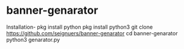 # banner-genarator

Installation- pkg install python
pkg install python3
git clone https://github.com/seignuers/banner-genarator
cd banner-genarator
python3 genarator.py
